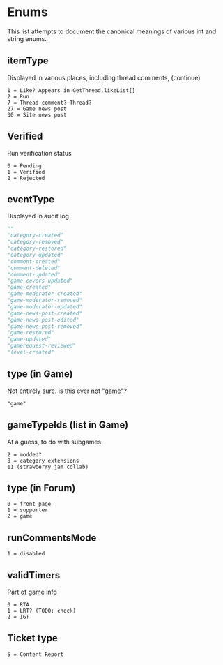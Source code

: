 # Enums

This list attempts to document the canonical meanings of various int and string enums.

## itemType
Displayed in various places, including thread comments, (continue)
```
1 = Like? Appears in GetThread.likeList[]
2 = Run
7 = Thread comment? Thread?
27 = Game news post
30 = Site news post
```

## Verified
Run verification status
```
0 = Pending
1 = Verified
2 = Rejected
```

## eventType
Displayed in audit log
```py
""
"category-created"
"category-removed"
"category-restored"
"category-updated"
"comment-created"
"comment-deleted"
"comment-updated"
"game-covers-updated"
"game-created"
"game-moderator-created"
"game-moderator-removed"
"game-moderator-updated"
"game-news-post-created"
"game-news-post-edited"
"game-news-post-removed"
"game-restored"
"game-updated"
"gamerequest-reviewed"
"level-created"
```

## type (in Game)
Not entirely sure. is this ever not "game"?
```
"game"

```

## gameTypeIds (list in Game)
At a guess, to do with subgames
```
2 = modded?
8 = category extensions
11 (strawberry jam collab)
```

## type (in Forum)
```
0 = front page
1 = supporter
2 = game
```

## runCommentsMode
```
1 = disabled
```

## validTimers
Part of game info
```
0 = RTA
1 = LRT? (TODO: check)
2 = IGT
```

## Ticket type
```
5 = Content Report
```